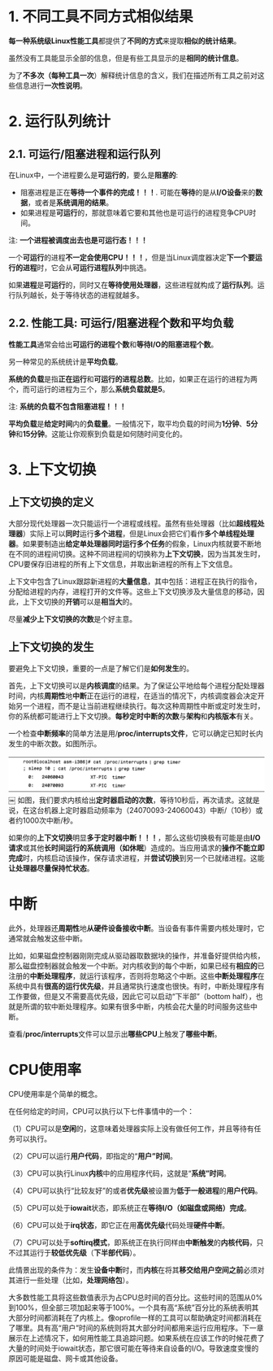 
# 1. 不同工具不同方式相似结果

**每一种系统级Linux性能工具**都提供了**不同的方式**来提取**相似的统计结果**。

虽然没有工具能显示全部的信息，但是有些工具显示的是**相同的统计信息**。

为了**不多次（每种工具一次**）解释统计信息的含义，我们在描述所有工具之前对这些信息进行**一次性说明**。

# 2. 运行队列统计

## 2.1. 可运行/阻塞进程和运行队列

在Linux中，一个进程要么是**可运行的**，要么是**阻塞的**:

* 阻塞进程是正在**等待一个事件的完成！！！**. 可能在**等待**的是从**I/O设备**来的**数据**，或者是**系统调用的结果**。
* 如果进程是**可运行**的，那就意味着它要和其他也是可运行的进程竞争CPU时间。

注: **一个进程被调度出去也是可运行态！！！**

一个**可运行**的进程**不一定会使用CPU！！！**，但是当Linux调度器决定**下一个要运行的进程**时，它会从**可运行进程队列**中挑选。

如果**进程**是**可运行**的，同时又在**等待使用处理器**，这些进程就构成了**运行队列**。运行队列越长，处于等待状态的进程就越多。

## 2.2. 性能工具: 可运行/阻塞进程个数和平均负载

**性能工具**通常会给出**可运行的进程个数**和**等待I/O的阻塞进程个数**。

另一种常见的系统统计是**平均负载**。

**系统的负载**是指**正在运行**和**可运行的进程总数**。比如，如果正在运行的进程为两个，而可运行的进程为三个，那么**系统负载就是5**。

注: **系统的负载不包含阻塞进程！！！**

**平均负载**是**给定时间**内的**负载量**。一般情况下，取平均负载的时间为**1分钟**、**5分钟**和**15分钟**。这能让你观察到负载是如何随时间变化的。

# 3. 上下文切换

## 上下文切换的定义

大部分现代处理器一次只能运行一个进程或线程。虽然有些处理器（比如**超线程处理器**）实际上可以**同时**运行**多个进程**，但是Linux会把它们看作**多个单线程处理器**。如果要制造出**给定单处理器同时运行多个任务**的假象，Linux内核就要不断地在不同的进程间切换。这种不同进程间的切换称为**上下文切换**，因为当其发生时，CPU要保存旧进程的所有上下文信息，并取出新进程的所有上下文信息。

上下文中包含了Linux跟踪新进程的**大量信息**，其中包括：进程正在执行的指令，分配给进程的内存，进程打开的文件等。这些上下文切换涉及大量信息的移动，因此，上下文切换的**开销**可以是**相当大**的。

尽量**减少上下文切换的次数**是个好主意。

## 上下文切换的发生

要避免上下文切换，重要的一点是了解它们是**如何发生**的。

首先，上下文切换可以是**内核调度**的结果。为了保证公平地给每个进程分配处理器时间，内核**周期性**地**中断**正在运行的进程，在适当的情况下，内核调度器会决定开始另一个进程，而不是让当前进程继续执行。每次这种周期性中断或定时发生时，你的系统都可能进行上下文切换。**每秒定时中断的次数**与**架构**和**内核版本**有关。

一个检查**中断频率**的简单方法是用/**proc/interrupts文件**，它可以确定已知时长内发生的中断次数。如图所示。

![2019-12-07-23-15-28.png](./images/2019-12-07-23-15-28.png)
￼
如图，我们要求内核给出**定时器启动的次数**，等待10秒后，再次请求。这就是说，在这台机器上定时器启动频率为（24070093-24060043）中断/（10秒）或者约1000次中断/秒。

如果你的**上下文切换**明显**多于定时器中断！！！**，那么这些切换极有可能是由**I/O请求**或其他**长时间运行的系统调用（如休眠**）造成的。当应用请求的**操作不能立即完成**时，内核启动该操作，保存请求进程，并**尝试切换**到另一个已就绪进程。这能**让处理器尽量保持忙状态**。

# 中断

此外，处理器还**周期性**地**从硬件设备接收中断**。当设备有事件需要内核处理时，它通常就会触发这些中断。

比如，如果磁盘控制器刚刚完成从驱动器取数据块的操作，并准备好提供给内核，那么磁盘控制器就会触发一个中断。对内核收到的每个中断，如果已经有**相应的**已注册的**中断处理程序**，就运行该程序，否则将忽略这个中断。这些**中断处理程序**在系统中具有**很高的运行优先级**，并且通常执行速度也很快。有时，中断处理程序有工作要做，但是又不需要高优先级，因此它可以启动“下半部”（bottom half），也就是所谓的软中断处理程序。如果有很多中断，内核会花大量的时间服务这些中断。

查看/**proc/interrupts**文件可以显示出**哪些CPU**上触发了**哪些中断**。

# CPU使用率

CPU使用率是个简单的概念。

在任何给定的时间，CPU可以执行以下七件事情中的一个：

（1）CPU可以是**空闲**的，这意味着处理器实际上没有做任何工作，并且等待有任务可以执行。

（2）CPU可以运行**用户代码**，即指定的“**用户”时间**。

（3）CPU可以执行Linux**内核**中的应用程序代码，这就是“**系统”时间**。

（4）CPU可以执行“比较友好”的或者**优先级**被设置为**低于一般进程**的**用户代码**。

（5）CPU可以处于**iowait**状态，即系统正在**等待I/O（如磁盘或网络）完成**。

（6）CPU可以处于**irq状态**，即它正在用**高优先级**代码处理**硬件中断**。

（7）CPU可以处于**softirq模式**，即系统正在执行同样由**中断触发**的**内核代码**，只不过其运行于**较低优先级**（**下半部代码**）。

此情景出现的条件为：发生**设备中断**时，而**内核**在将其**移交给用户空间之前**必须对其进行一些处理（比如，**处理网络包**）。

大多数性能工具将这些数值表示为占CPU总时间的百分比。这些时间的范围从0%到100%，但全部三项加起来等于100%。一个具有高“系统”百分比的系统表明其大部分时间都消耗在了内核上。像oprofile一样的工具可以帮助确定时间都消耗在了哪里。具有高“用户”时间的系统则将其大部分时间都用来运行应用程序。下一章展示在上述情况下，如何用性能工具追踪问题。如果系统在应该工作的时候花费了大量的时间处于iowait状态，那它很可能在等待来自设备的I/O。导致速度变慢的原因可能是磁盘、网卡或其他设备。


